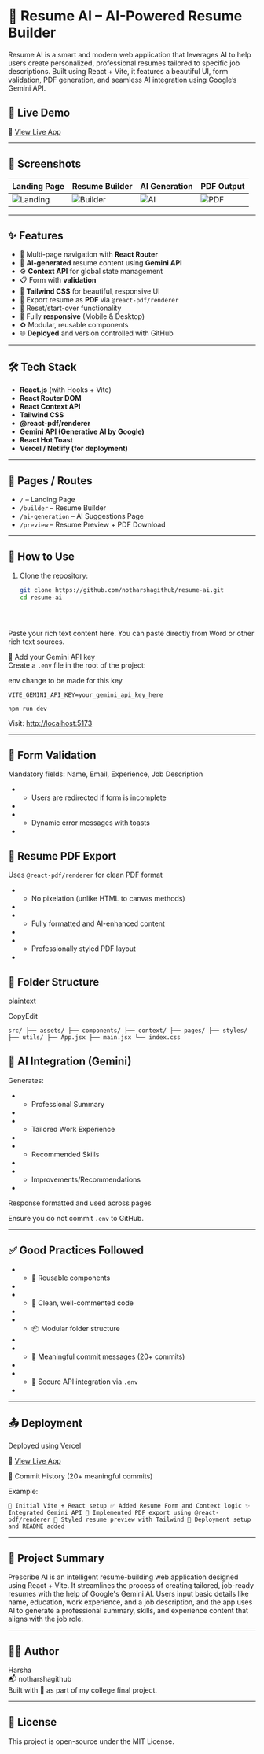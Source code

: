 # 🧠 Resume AI – AI-Powered Resume Builder

Resume AI is a smart and modern web application that leverages AI to help users create personalized, professional resumes tailored to specific job descriptions. Built using React + Vite, it features a beautiful UI, form validation, PDF generation, and seamless AI integration using Google’s Gemini API.

## 🚀 Live Demo

🔗 [View Live App](https://ai-resume-builder-seven-delta.vercel.app/)

---

## 📸 Screenshots

| Landing Page | Resume Builder | AI Generation | PDF Output |
|--------------|----------------|----------------|------------|
| ![Landing](./screenshots/landing.png) | ![Builder](./screenshots/builder.png) | ![AI](./screenshots/ai-gen.png) | ![PDF](./screenshots/pdf.png) |

---

## ✨ Features

- 🧭 Multi-page navigation with **React Router**
- 🧠 **AI-generated** resume content using **Gemini API**
- ⚙️ **Context API** for global state management
- 📋 Form with **validation**
- 🎨 **Tailwind CSS** for beautiful, responsive UI
- 📄 Export resume as **PDF** via `@react-pdf/renderer`
- 🔄 Reset/start-over functionality
- 📱 Fully **responsive** (Mobile & Desktop)
- ♻️ Modular, reusable components
- 🌐 **Deployed** and version controlled with GitHub

---

## 🛠 Tech Stack

- **React.js** (with Hooks + Vite)
- **React Router DOM**
- **React Context API**
- **Tailwind CSS**
- **@react-pdf/renderer**
- **Gemini API (Generative AI by Google)**
- **React Hot Toast**
- **Vercel / Netlify (for deployment)**

---

## 📁 Pages / Routes

- `/` – Landing Page
- `/builder` – Resume Builder
- `/ai-generation` – AI Suggestions Page
- `/preview` – Resume Preview + PDF Download

---

## 📝 How to Use

1. Clone the repository:
   ```bash
   git clone https://github.com/notharshagithub/resume-ai.git
   cd resume-ai



   

Paste your rich text content here. You can paste directly from Word or other rich text sources.

🔑 Add your Gemini API key  
Create a `.env` file in the root of the project:

env change to be made for this key



`VITE_GEMINI_API_KEY=your_gemini_api_key_here`





`npm run dev`

Visit: [http://localhost:5173](http://localhost:5173)

* * *

## 🧪 Form Validation

Mandatory fields: Name, Email, Experience, Job Description

* *   Users are redirected if form is incomplete
*     
* *   Dynamic error messages with toasts
*     

## 📄 Resume PDF Export

Uses `@react-pdf/renderer` for clean PDF format

* *   No pixelation (unlike HTML to canvas methods)
*     
* *   Fully formatted and AI-enhanced content
*     
* *   Professionally styled PDF layout
*     

## 🧱 Folder Structure

plaintext

CopyEdit

`src/ ├── assets/ ├── components/ ├── context/ ├── pages/ ├── styles/ ├── utils/ ├── App.jsx ├── main.jsx └── index.css`

## 🧠 AI Integration (Gemini)

Generates:

* *   Professional Summary
*     
* *   Tailored Work Experience
*     
* *   Recommended Skills
*     
* *   Improvements/Recommendations
*     

Response formatted and used across pages


Ensure you do not commit `.env` to GitHub.

* * *

## ✅ Good Practices Followed

* *   🔁 Reusable components
*     
* *   🧹 Clean, well-commented code
*     
* *   📦 Modular folder structure
*     
* *   💬 Meaningful commit messages (20+ commits)
*     
* *   🔐 Secure API integration via `.env`
*     

* * *

## 📤 Deployment

Deployed using Vercel 

🔗 [View Live App](https://ai-resume-builder-seven-delta.vercel.app/)

📜 Commit History (20+ meaningful commits)

Example:


`🎉 Initial Vite + React setup ✅ Added Resume Form and Context logic ✨ Integrated Gemini API 📝 Implemented PDF export using @react-pdf/renderer 🎨 Styled resume preview with Tailwind 🚀 Deployment setup and README added`

* * *

## 📘 Project Summary
Prescribe AI is an intelligent resume-building web application designed using React + Vite. It streamlines the process of creating tailored, job-ready resumes with the help of Google's Gemini AI. Users input basic details like name, education, work experience, and a job description, and the app uses AI to generate a professional summary, skills, and experience content that aligns with the job role.
* * *

## 👨‍💻 Author

Harsha  
📬 notharshagithub  
Built with 💙 as part of my college final project.

* * *

## 📃 License

This project is open-source under the MIT License.
